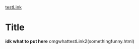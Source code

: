 [testLink](https://somethingfunny.com)
# Title
__idk what to put here__
omgwhattestLink2(somethingfunny.html)